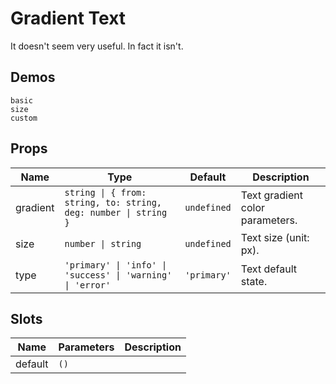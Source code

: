# Gradient Text

It doesn't seem very useful. In fact it isn't.

## Demos

```demo
basic
size
custom
```

## Props

| Name | Type | Default | Description |
| --- | --- | --- | --- |
| gradient | `string \| { from: string, to: string, deg: number \| string }` | `undefined` | Text gradient color parameters. |
| size | `number \| string` | `undefined` | Text size (unit: px). |
| type | `'primary' \| 'info' \| 'success' \| 'warning' \| 'error'` | `'primary'` | Text default state. |

## Slots

| Name    | Parameters | Description |
| ------- | ---------- | ----------- |
| default | `()`       |             |

